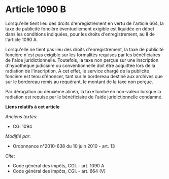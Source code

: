 # Article 1090 B

Lorsqu'elle tient lieu des droits d'enregistrement en vertu de l'article 664, la taxe de publicité foncière éventuellement
exigible est liquidée en débet dans les conditions indiquées, pour les droits d'enregistrement, au II de l'article 1090 A. 

Lorsqu'elle ne tient pas lieu des droits d'enregistrement, la taxe de publicité foncière n'est pas exigible sur les
formalités requises par les bénéficiaires de l'aide juridictionnelle. Toutefois, la taxe non perçue sur une inscription
d'hypothèque judiciaire ou conventionnelle doit être acquittée lors de la radiation de l'inscription. A cet effet, le service
chargé de la publicité foncière est tenu d'énoncer, tant sur le bordereau destiné aux archives que sur le bordereau remis au
requérant, le montant de la taxe non perçue. 

Par dérogation au deuxième alinéa, la taxe tombe en non-valeur lorsque la radiation est requise par le bénéficiaire de l'aide
juridictionnelle condamné.

**Liens relatifs à cet article**

_Anciens textes_:

  - CGI 1094

_Modifié par_:

  - Ordonnance n°2010-638 du 10 juin 2010 - art. 13

_Cite_:

  - Code général des impôts, CGI. - art. 1090 A
  - Code général des impôts, CGI. - art. 664 (V)
